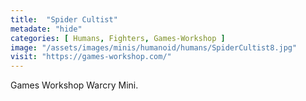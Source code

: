 ```yaml
---
title:  "Spider Cultist"
metadate: "hide"
categories: [ Humans, Fighters, Games-Workshop ]
image: "/assets/images/minis/humanoid/humans/SpiderCultist8.jpg"
visit: "https://games-workshop.com/"
---
```

Games Workshop Warcry Mini.